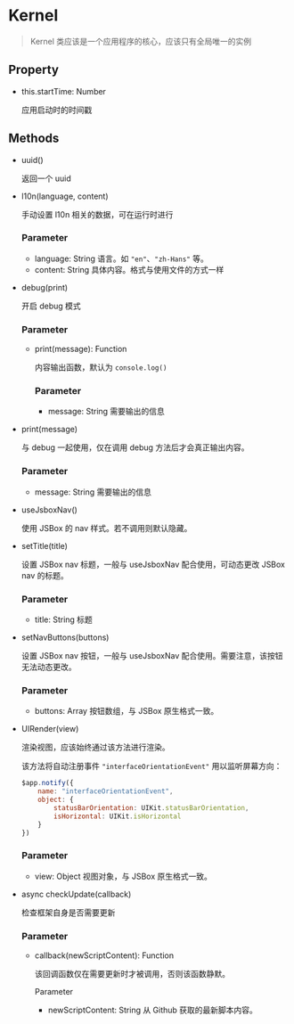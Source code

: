 # Kernel

> Kernel 类应该是一个应用程序的核心，应该只有全局唯一的实例

## Property

- this.startTime: Number

    应用启动时的时间戳

## Methods

- uuid()

    返回一个 uuid

- l10n(language, content)

    手动设置 l10n 相关的数据，可在运行时进行
    
    ### Parameter
    
    - language: String 语言。如 `"en"`、`"zh-Hans"` 等。
    - content: String 具体内容。格式与使用文件的方式一样

- debug(print)

    开启 debug 模式

    ### Parameter
    
    - print(message): Function

        内容输出函数，默认为 `console.log()`

        ### Parameter
    
        - message: String 需要输出的信息

- print(message)

    与 debug 一起使用，仅在调用 debug 方法后才会真正输出内容。

    ### Parameter
    
    - message: String 需要输出的信息

- useJsboxNav()

    使用 JSBox 的 nav 样式。若不调用则默认隐藏。

- setTitle(title)

    设置 JSBox nav 标题，一般与 useJsboxNav 配合使用，可动态更改 JSBox nav 的标题。

    ### Parameter
    
    - title: String 标题

- setNavButtons(buttons)

    设置 JSBox nav 按钮，一般与 useJsboxNav 配合使用。需要注意，该按钮无法动态更改。

    ### Parameter
    
    - buttons: Array 按钮数组，与 JSBox 原生格式一致。

- UIRender(view)

    渲染视图，应该始终通过该方法进行渲染。

    该方法将自动注册事件 `"interfaceOrientationEvent"` 用以监听屏幕方向：

    ```js
    $app.notify({
        name: "interfaceOrientationEvent",
        object: {
            statusBarOrientation: UIKit.statusBarOrientation,
            isHorizontal: UIKit.isHorizontal
        }
    })
    ```

    ### Parameter
    
    - view: Object 视图对象，与 JSBox 原生格式一致。

- async checkUpdate(callback)

    检查框架自身是否需要更新

    ### Parameter
    
    - callback(newScriptContent): Function 
    
        该回调函数仅在需要更新时才被调用，否则该函数静默。

        Parameter
    
        - newScriptContent: String 从 Github 获取的最新脚本内容。

